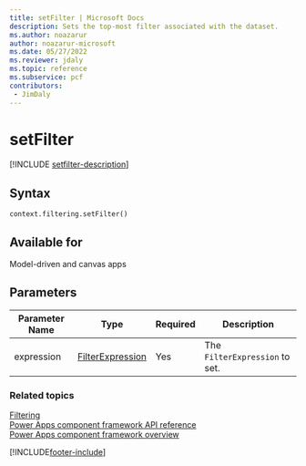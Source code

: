 ```yaml
---
title: setFilter | Microsoft Docs
description: Sets the top-most filter associated with the dataset.
ms.author: noazarur
author: noazarur-microsoft
ms.date: 05/27/2022
ms.reviewer: jdaly
ms.topic: reference
ms.subservice: pcf
contributors:
 - JimDaly
---
```


# setFilter

[!INCLUDE [setfilter-description](includes/setfilter-description.md)]

## Syntax

`context.filtering.setFilter()`

## Available for 

Model-driven and canvas apps

## Parameters

| Parameter Name|Type|Required|Description|
| ------------- |----|--------|-----------|
|expression|[FilterExpression](../filterexpression.md)|Yes|The `FilterExpression` to set.|


### Related topics

[Filtering](../filtering.md)<br/>
[Power Apps component framework API reference](../../reference/index.md)<br/>
[Power Apps component framework overview](../../overview.md)

[!INCLUDE[footer-include](../../../../includes/footer-banner.md)]
